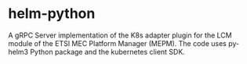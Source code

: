 # helm-python
A gRPC Server implementation of the K8s adapter plugin for the LCM module of the ETSI MEC Platform Manager (MEPM). The code uses py-helm3 Python package and the kubernetes client SDK.
